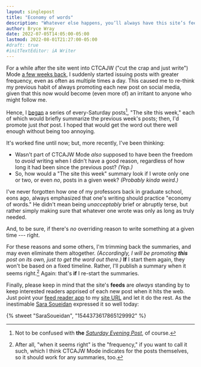 ```yaml
---
layout: singlepost
title: "Economy of words"
description: "Whatever else happens, you’ll always have this site’s feeds — and I encourage you to use them."
author: Bryce Wray
date: 2022-07-05T14:05:00-05:00
lastmod: 2022-08-01T21:27:00-05:00
#draft: true
#initTextEditor: iA Writer
---
```


For a while after the site went into CTCAJW ("cut the crap and just write") Mode [a few weeks back](/posts/2022/05/simplify-simplify-maybe-for-real-this-time/), I suddenly started issuing posts with greater frequency, even as often as multiple times a day. This caused me to re-think my previous habit of always promoting each new post on social media, given that this now would become (even more of) an irritant to anyone who might follow me.

Hence, I [began](/posts/2022/05/site-week-2022-05-28/) a series of every-Saturday posts[^SEP], "The site this week," each of which would briefly summarize the previous week's posts; then, I'd promote just *that* post. I hoped that would get the word out there well enough without being too annoying.

[^SEP]: Not to be confused with **the** [*Saturday Evening Post*](https://en.wikipedia.org/wiki/The_Saturday_Evening_Post), of course.

It's worked fine until now; but, more recently, I've been thinking:

- Wasn't part of CTCAJW Mode *also* supposed to have been the freedom to *avoid* writing when I didn't have a good reason, regardless of how long it had been since the previous post? *(Yep.)*
- So, how would a "The site this week" summary look if I wrote only one or two, or even *no*, posts in a given week? *(Probably kinda weird.)*

I've never forgotten how one of my professors back in graduate school, eons ago, always emphasized that one's writing should practice "economy of words." He didn't mean being *unacceptably* brief or abruptly terse, but rather simply making sure that whatever one wrote was only as long as truly needed.

And, to be sure, if there's *no* overriding reason to write something at a given time --- right.

For these reasons and some others, I'm trimming back the summaries, and may even eliminate them altogether. *(Accordingly, I will be promoting **this** post on its own, just to get the word out there.)* **If** I start them again, they won't be based on a fixed timeline. Rather, I'll publish a summary when it seems right.[^CTCAJW] Again: that's **if** I re-start the summaries.

[^CTCAJW]: After all, "when it seems right" is the "frequency," if you want to call it such, which I think CTCAJW Mode indicates for the posts themselves, so it should work for any summaries, too.

Finally, please keep in mind that the site's **feeds** are *always* standing by to keep interested readers apprised of each new post when it hits the web. Just point your [feed reader app](https://en.wikipedia.org/wiki/RSS) to my [site URL](/) and let it do the rest. As the inestimable [Sara Soueidan](https://twitter.com/SaraSoueidan) expressed it so well today:

{% stweet "SaraSoueidan", "1544373617865129992" %}
